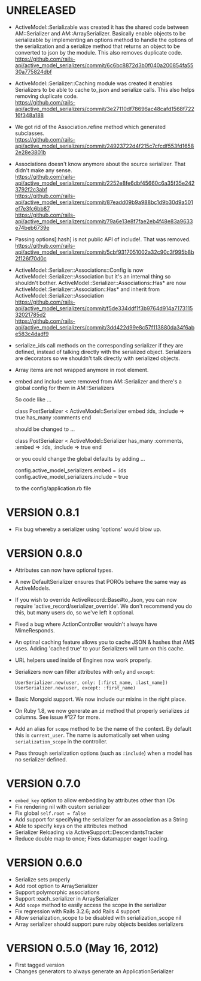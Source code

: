 # UNRELEASED

* ActiveModel::Serializable was created it has the shared code between
  AM::Serializer and AM::ArraySerializer. Basically enable objects to be
  serializable by implementing an options method to handle the options
  of the serialization and a serialize method that returns an object to
  be converted to json by the module. This also removes duplicate code.  
  https://github.com/rails-api/active_model_serializers/commit/6c6bc8872d3b0f040a200854fa5530a775824dbf

* ActiveModel::Serializer::Caching module was created it enables
  Serializers to be able to cache to\_json and serialize calls. This
  also helps removing duplicate code.  
  https://github.com/rails-api/active_model_serializers/commit/3e27110df78696ac48cafd1568f72216f348a188

* We got rid of the Association.refine method which generated
  subclasses.  
  https://github.com/rails-api/active_model_serializers/commit/24923722d4f215c7cfcdf553fd16582e28e3801b

* Associations doesn't know anymore about the source serializer.
  That didn't make any sense.  
  https://github.com/rails-api/active_model_serializers/commit/2252e8fe6dbf45660c6a35f35e2423792f2c3abf  
  https://github.com/rails-api/active_model_serializers/commit/87eadd09b9a988bc1d9b30d9a501ef7e3fc6bb87  
  https://github.com/rails-api/active_model_serializers/commit/79a6e13e8f7fae2eb4f48e83a9633e74beb6739e

* Passing options[:hash] is not public API of include!. That was
  removed.  
  https://github.com/rails-api/active_model_serializers/commit/5cbf9317051002a32c90c3f995b8b2f126f70d0c

* ActiveModel::Serializer::Associations::Config is now
  ActiveModel::Serializer::Association but it's an internal
  thing so shouldn't bother.
  ActiveModel::Serializer::Associations::Has\* are now
  ActiveModel::Serializer::Association::Has\* and inherit from
  ActiveModel::Serializer::Association  
  https://github.com/rails-api/active_model_serializers/commit/f5de334ddf1f3b9764d914a717311532021785d2  
  https://github.com/rails-api/active_model_serializers/commit/3dd422d99e8c57f113880da34f6abe583c4dadf9

* serialize\_ids call methods on the corresponding serializer if they
  are defined, instead of talking directly with the serialized object.
  Serializers are decorators so we shouldn't talk directly with
  serialized objects.

* Array items are not wrapped anymore in root element.

* embed and include were removed from AM::Serializer and there's a global config for them in AM::Serializers

  So code like ...

  class PostSerializer < ActiveModel::Serializer
    embed :ids, :include => true
    has_many :comments
  end

  should be changed to ...

  class PostSerializer < ActiveModel::Serializer
    has_many :comments, :embed => :ids, :include => true
  end

  or you could change the global defaults by adding ...

  config.active\_model\_serializers.embed = :ids
  config.active\_model\_serializers.include = true

  to the config/application.rb file

# VERSION 0.8.1

* Fix bug whereby a serializer using 'options' would blow up.

# VERSION 0.8.0

* Attributes can now have optional types.

* A new DefaultSerializer ensures that POROs behave the same way as ActiveModels.

* If you wish to override ActiveRecord::Base#to\_Json, you can now require
  'active\_record/serializer\_override'. We don't recommend you do this, but
  many users do, so we've left it optional.

* Fixed a bug where ActionController wouldn't always have MimeResponds.

* An optinal caching feature allows you to cache JSON & hashes that AMS uses.
  Adding 'cached true' to your Serializers will turn on this cache.

* URL helpers used inside of Engines now work properly.

* Serializers now can filter attributes with `only` and `except`:

  ```
  UserSerializer.new(user, only: [:first_name, :last_name])
  UserSerializer.new(user, except: :first_name)
  ```

* Basic Mongoid support. We now include our mixins in the right place.

* On Ruby 1.8, we now generate an `id` method that properly serializes `id`
  columns. See issue #127 for more.

* Add an alias for `scope` method to be the name of the context. By default
  this is `current_user`. The name is automatically set when using
  `serialization_scope` in the controller.

* Pass through serialization options (such as `:include`) when a model
  has no serializer defined.

# VERSION 0.7.0

* ```embed_key``` option to allow embedding by attributes other than IDs
* Fix rendering nil with custom serializer
* Fix global ```self.root = false```
* Add support for specifying the serializer for an association as a String
* Able to specify keys on the attributes method
* Serializer Reloading via ActiveSupport::DescendantsTracker
* Reduce double map to once; Fixes datamapper eager loading.

# VERSION 0.6.0

* Serialize sets properly
* Add root option to ArraySerializer
* Support polymorphic associations
* Support :each_serializer in ArraySerializer
* Add `scope` method to easily access the scope in the serializer
* Fix regression with Rails 3.2.6; add Rails 4 support
* Allow serialization_scope to be disabled with serialization_scope nil
* Array serializer should support pure ruby objects besides serializers

# VERSION 0.5.0 (May 16, 2012)

* First tagged version
* Changes generators to always generate an ApplicationSerializer
